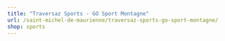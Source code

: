 ```yaml
---
title: "Traversaz Sports - GO Sport Montagne"
url: /saint-michel-de-maurienne/traversaz-sports-go-sport-montagne/
shop: sports
---
```

